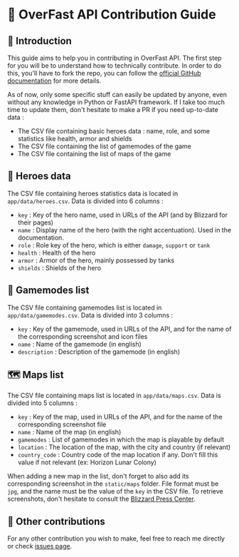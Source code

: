 # 🤝 OverFast API Contribution Guide

## 📝 Introduction
This guide aims to help you in contributing in OverFast API. The first step for you will be to understand how to technically contribute. In order to do this, you'll have to fork the repo, you can follow the [official GitHub documentation](https://docs.github.com/en/get-started/quickstart/contributing-to-projects) for more details.

As of now, only some specific stuff can easily be updated by anyone, even without any knowledge in Python or FastAPI framework. If I take too much time to update them, don't hesitate to make a PR if you need up-to-date data :
- The CSV file containing basic heroes data : name, role, and some statistics like health, armor and shields
- The CSV file containing the list of gamemodes of the game
- The CSV file containing the list of maps of the game

## 🦸 Heroes data
The CSV file containing heroes statistics data is located in `app/data/heroes.csv`. Data is divided into 6 columns :
- `key` : Key of the hero name, used in URLs of the API (and by Blizzard for their pages)
- `name` : Display name of the hero (with the right accentuation). Used in the documentation.
- `role` : Role key of the hero, which is either `damage`, `support` or `tank`
- `health` : Health of the hero
- `armor` : Armor of the hero, mainly possessed by tanks
- `shields` : Shields of the hero

## 🎲 Gamemodes list
The CSV file containing gamemodes list is located in `app/data/gamemodes.csv`. Data is divided into 3 columns :
- `key` : Key of the gamemode, used in URLs of the API, and for the name of the corresponding screenshot and icon files
- `name` : Name of the gamemode (in english)
- `description` : Description of the gamemode (in english)

## 🗺️ Maps list
The CSV file containing maps list is located in `app/data/maps.csv`. Data is divided into 5 columns :
- `key` : Key of the map, used in URLs of the API, and for the name of the corresponding screenshot file
- `name` : Name of the map (in english)
- `gamemodes` : List of gamemodes in which the map is playable by default
- `location` : The location of the map, with the city and country (if relevant)
- `country_code` : Country code of the map location if any. Don't fill this value if not relevant (ex: Horizon Lunar Colony)

When adding a new map in the list, don't forget to also add its corresponding screenshot in the `static/maps` folder. File format must be `jpg`, and the name must be the value of the `key` in the CSV file. To retrieve screenshots, don't hesitate to consult the [Blizzard Press Center](https://blizzard.gamespress.com).

## 🤔 Other contributions
For any other contribution you wish to make, feel free to reach me directly or check [issues page](https://github.com/TeKrop/overfast-api/issues).